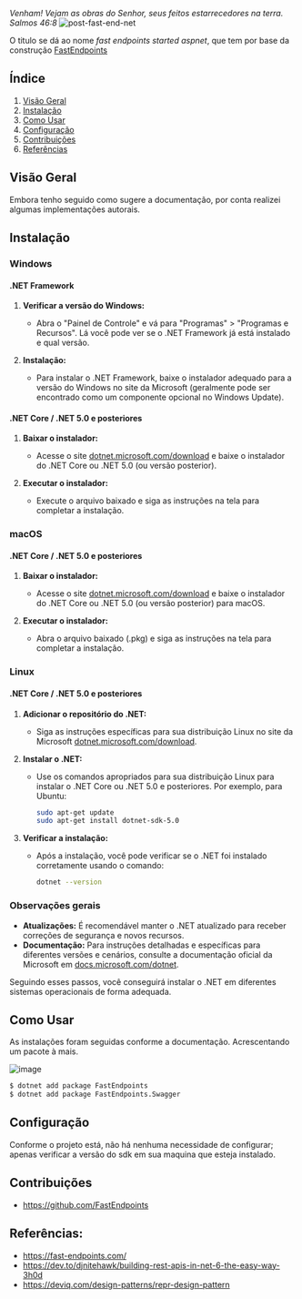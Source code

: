 *Venham! Vejam as obras do Senhor, seus feitos estarrecedores na terra. Salmos 46:8*
![post-fast-end-net](https://github.com/user-attachments/assets/01c4aa82-5bb3-4f35-b364-d423577cd70c)

O titulo se dá ao nome *fast endpoints started aspnet*, que tem por base da construção [FastEndpoints](https://fast-endpoints.com/)

## Índice

1. [Visão Geral](#visão-geral)
2. [Instalação](#instalação)
3. [Como Usar](#como-usar)
4. [Configuração](#configuração)
5. [Contribuições](#contribuições)
6. [Referências](#referências)

## Visão Geral

Embora tenho seguido como sugere a documentação, por conta realizei algumas implementações autorais.

## Instalação

### Windows

#### .NET Framework

1. **Verificar a versão do Windows:**
   - Abra o "Painel de Controle" e vá para "Programas" > "Programas e Recursos". Lá você pode ver se o .NET Framework já está instalado e qual versão.

2. **Instalação:**
   - Para instalar o .NET Framework, baixe o instalador adequado para a versão do Windows no site da Microsoft (geralmente pode ser encontrado como um componente opcional no Windows Update).

#### .NET Core / .NET 5.0 e posteriores

1. **Baixar o instalador:**
   - Acesse o site [dotnet.microsoft.com/download](https://dotnet.microsoft.com/download) e baixe o instalador do .NET Core ou .NET 5.0 (ou versão posterior).

2. **Executar o instalador:**
   - Execute o arquivo baixado e siga as instruções na tela para completar a instalação.

### macOS

#### .NET Core / .NET 5.0 e posteriores

1. **Baixar o instalador:**
   - Acesse o site [dotnet.microsoft.com/download](https://dotnet.microsoft.com/download) e baixe o instalador do .NET Core ou .NET 5.0 (ou versão posterior) para macOS.

2. **Executar o instalador:**
   - Abra o arquivo baixado (.pkg) e siga as instruções na tela para completar a instalação.

### Linux

#### .NET Core / .NET 5.0 e posteriores

1. **Adicionar o repositório do .NET:**
   - Siga as instruções específicas para sua distribuição Linux no site da Microsoft [dotnet.microsoft.com/download](https://dotnet.microsoft.com/download).

2. **Instalar o .NET:**
   - Use os comandos apropriados para sua distribuição Linux para instalar o .NET Core ou .NET 5.0 e posteriores. Por exemplo, para Ubuntu:
     ```bash
     sudo apt-get update
     sudo apt-get install dotnet-sdk-5.0
     ```

3. **Verificar a instalação:**
   - Após a instalação, você pode verificar se o .NET foi instalado corretamente usando o comando:
     ```bash
     dotnet --version
     ```

### Observações gerais

- **Atualizações:** É recomendável manter o .NET atualizado para receber correções de segurança e novos recursos.
- **Documentação:** Para instruções detalhadas e específicas para diferentes versões e cenários, consulte a documentação oficial da Microsoft em [docs.microsoft.com/dotnet](https://docs.microsoft.com/dotnet).

Seguindo esses passos, você conseguirá instalar o .NET em diferentes sistemas operacionais de forma adequada.

## Como Usar

As instalações foram seguidas conforme a documentação. Acrescentando um pacote à mais.

![image](https://github.com/daniloopinheiro/fast-endpoints-started-aspnet/assets/64677271/d887a057-0902-4422-8ec4-773759e04f0a)


```bash
$ dotnet add package FastEndpoints
$ dotnet add package FastEndpoints.Swagger
```

## Configuração

Conforme o projeto está, não há nenhuma necessidade de configurar; apenas verificar a versão do sdk em sua maquina que esteja instalado.

## Contribuições

- https://github.com/FastEndpoints

## Referências:

- https://fast-endpoints.com/
- https://dev.to/djnitehawk/building-rest-apis-in-net-6-the-easy-way-3h0d
- https://deviq.com/design-patterns/repr-design-pattern
